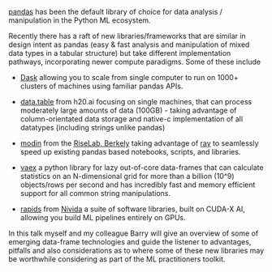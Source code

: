 [pandas](https://github.com/pandas-dev/pandas) has been the default library of choice for data analysis / manipulation in the Python ML ecosystem. 

Recently there has a raft of new libraries/frameworks that are similar in design intent as pandas (easy & fast analysis and manipulation of mixed data types in a tabular structure) but take different implementation pathways, incorporating newer compute paradigms. Some of these include

- [Dask](https://docs.dask.org/en/latest/why.html) allowing you to scale from single computer to run on 1000+ clusters of machines using familiar pandas APIs. 

- [data.table](https://github.com/h2oai/datatable) from h20.ai focusing on single machines, that can process moderately large amounts of data (100GB) - taking advantage of column-orientated data storage and native-c implementation of all datatypes (including strings unlike pandas)

- [modin](https://github.com/modin-project/modin) from the [RiseLab, Berkely](https://rise.cs.berkeley.edu/) taking advantage of [ray](https://github.com/ray-project/ray/) to seamlessly speed up existing pandas based notebooks, scripts, and libraries.

- [vaex](https://github.com/vaexio/vaex) a python library for lazy out-of-core data-frames that can calculate statistics on an N-dimensional grid for more than a billion (10^9) objects/rows per second and has incredibly fast and memory efficient support for all common string manipulations.

- [rapids](https://rapids.ai/) from [Nivida](https://developer.nvidia.com/rapids) a suite of software libraries, built on CUDA-X AI, allowing you build ML pipelines entirely on GPUs. 

In this talk myself and my colleague Barry will give an overview of some of emerging data-frame technologies and guide the listener to advantages, pitfalls and also considerations as to where some of these new libraries may be worthwhile considering as part of the ML practitioners toolkit. 
